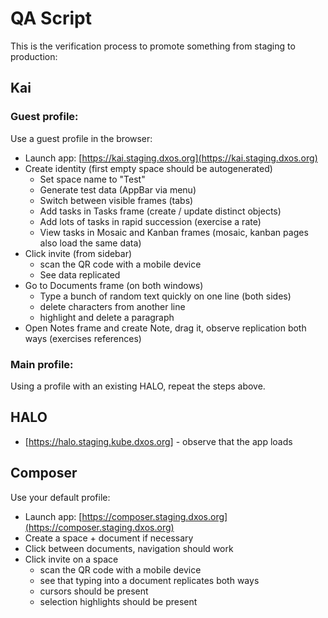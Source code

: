 # QA Script
This is the verification process to promote something from staging to production:

## Kai
### Guest profile:
Use a guest profile in the browser:
- Launch app: [https://kai.staging.dxos.org](https://kai.staging.dxos.org)
- Create identity (first empty space should be autogenerated)
  - Set space name to "Test"
  - Generate test data (AppBar via menu)
  - Switch between visible frames (tabs)
  - Add tasks in Tasks frame (create / update distinct objects)
  - Add lots of tasks in rapid succession (exercise a rate)
  - View tasks in Mosaic and Kanban frames (mosaic, kanban pages also load the same data)
- Click invite (from sidebar)
  - scan the QR code with a mobile device
  - See data replicated
- Go to Documents frame (on both windows)
  - Type a bunch of random text quickly on one line (both sides)
  - delete characters from another line
  - highlight and delete a paragraph
- Open Notes frame and create Note, drag it, observe replication both ways (exercises references)

### Main profile:
Using a profile with an existing HALO, repeat the steps above.

## HALO
- [https://halo.staging.kube.dxos.org] - observe that the app loads

## Composer
Use your default profile:
- Launch app: [https://composer.staging.dxos.org](https://composer.staging.dxos.org)
- Create a space + document if necessary
- Click between documents, navigation should work
- Click invite on a space
  - scan the QR code with a mobile device
  - see that typing into a document replicates both ways
  - cursors should be present
  - selection highlights should be present